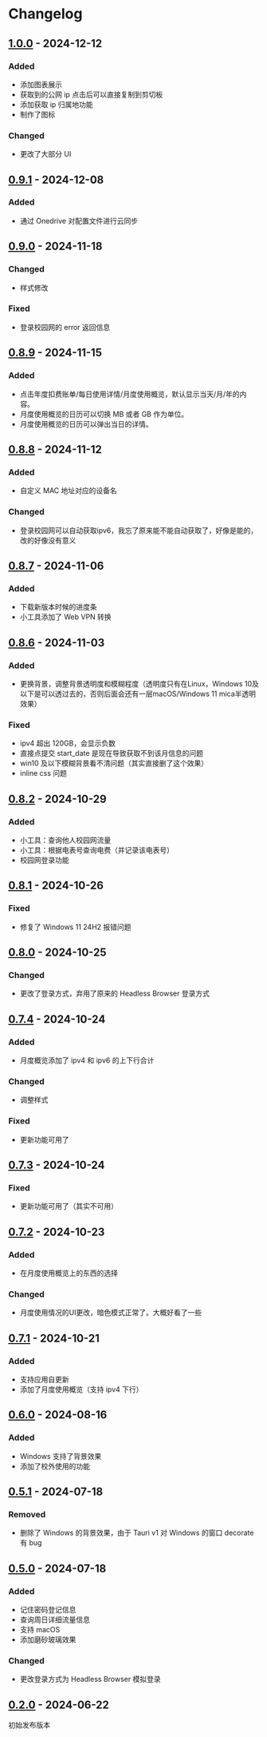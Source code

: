 # Changelog

## [1.0.0] - 2024-12-12

### Added

- 添加图表展示
- 获取到的公网 ip 点击后可以直接复制到剪切板
- 添加获取 ip 归属地功能
- 制作了图标

### Changed

- 更改了大部分 UI

## [0.9.1] - 2024-12-08

### Added

- 通过 Onedrive 对配置文件进行云同步

## [0.9.0] - 2024-11-18

### Changed

- 样式修改

### Fixed

- 登录校园网的 error 返回信息

## [0.8.9] - 2024-11-15

### Added

- 点击年度扣费账单/每日使用详情/月度使用概览，默认显示当天/月/年的内容。
- 月度使用概览的日历可以切换 MB 或者 GB 作为单位。
- 月度使用概览的日历可以弹出当日的详情。

## [0.8.8] - 2024-11-12

### Added

- 自定义 MAC 地址对应的设备名

### Changed

- 登录校园网可以自动获取ipv6，我忘了原来能不能自动获取了，好像是能的，改的好像没有意义

## [0.8.7] - 2024-11-06

### Added

- 下载新版本时候的进度条
- 小工具添加了 Web VPN 转换

## [0.8.6] - 2024-11-03

### Added

- 更换背景，调整背景透明度和模糊程度（透明度只有在Linux，Windows 10及以下是可以透过去的，否则后面会还有一层macOS/Windows 11 mica半透明效果）

### Fixed

- ipv4 超出 120GB，会显示负数
- 直接点提交 start_date 是现在导致获取不到该月信息的问题
- win10 及以下模糊背景看不清问题（其实直接删了这个效果）
- inline css 问题

## [0.8.2] - 2024-10-29

### Added

- 小工具：查询他人校园网流量
- 小工具：根据电表号查询电费（并记录该电表号）
- 校园网登录功能

## [0.8.1] - 2024-10-26

### Fixed

- 修复了 Windows 11 24H2 报错问题

## [0.8.0] - 2024-10-25

### Changed

- 更改了登录方式，弃用了原来的 Headless Browser 登录方式

## [0.7.4] - 2024-10-24

### Added

- 月度概览添加了 ipv4 和 ipv6 的上下行合计

### Changed

- 调整样式

### Fixed

- 更新功能可用了

## [0.7.3] - 2024-10-24

### Fixed

- 更新功能可用了（其实不可用）

## [0.7.2] - 2024-10-23

### Added

- 在月度使用概览上的东西的选择

### Changed

- 月度使用情况的UI更改，暗色模式正常了。大概好看了一些

## [0.7.1] - 2024-10-21

### Added

- 支持应用自更新
- 添加了月度使用概览（支持 ipv4 下行）

## [0.6.0] - 2024-08-16

### Added

- Windows 支持了背景效果
- 添加了校外使用的功能

## [0.5.1] - 2024-07-18

### Removed

- 删除了 Windows 的背景效果，由于 Tauri v1 对 Windows 的窗口 decorate 有 bug

## [0.5.0] - 2024-07-18

### Added

- 记住密码登记信息
- 查询周日详细流量信息
- 支持 macOS
- 添加磨砂玻璃效果

### Changed

- 更改登录方式为 Headless Browser 模拟登录

## [0.2.0] - 2024-06-22

初始发布版本 

[1.0.0]: https://github.com/CakeAL/ustb-wifi-tools/releases/tag/v1.0.0
[0.9.1]: https://github.com/CakeAL/ustb-wifi-tools/releases/tag/v0.9.1
[0.9.0]: https://github.com/CakeAL/ustb-wifi-tools/releases/tag/v0.9.0
[0.8.9]: https://github.com/CakeAL/ustb-wifi-tools/releases/tag/v0.8.9
[0.8.8]: https://github.com/CakeAL/ustb-wifi-tools/releases/tag/v0.8.8
[0.8.7]: https://github.com/CakeAL/ustb-wifi-tools/releases/tag/v0.8.7
[0.8.6]: https://github.com/CakeAL/ustb-wifi-tools/releases/tag/v0.8.6
[0.8.2]: https://github.com/CakeAL/ustb-wifi-tools/releases/tag/v0.8.2
[0.8.1]: https://github.com/CakeAL/ustb-wifi-tools/releases/tag/v0.8.1
[0.8.0]: https://github.com/CakeAL/ustb-wifi-tools/releases/tag/v0.8.0
[0.7.4]: https://github.com/CakeAL/ustb-wifi-tools/releases/tag/v0.7.4
[0.7.3]: https://github.com/CakeAL/ustb-wifi-tools/releases/tag/v0.7.3
[0.7.2]: https://github.com/CakeAL/ustb-wifi-tools/releases/tag/v0.7.2
[0.7.1]: https://github.com/CakeAL/ustb-wifi-tools/releases/tag/v0.7.1
[0.6.0]: https://github.com/CakeAL/ustb-wifi-tools/releases/tag/v0.6.0
[0.5.1]: https://github.com/CakeAL/ustb-wifi-tools/releases/tag/v0.5.1
[0.5.0]: https://github.com/CakeAL/ustb-wifi-tools/releases/tag/v0.5.0
[0.2.0]: https://github.com/CakeAL/ustb-wifi-tools/releases/tag/v0.2.0